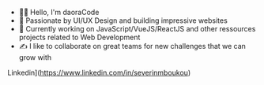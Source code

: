 - 👋🏼 Hello, I'm daoraCode
- 🌈 Passionate by UI/UX Design and building impressive websites
- 🚀 Currently working on JavaScript/VueJS/ReactJS and other ressources projects related to Web Development
- ✍️ I like to collaborate on great teams for new challenges that we can grow with

Linkedin](https://www.linkedin.com/in/severinmboukou)

<!---
daoraCode/daoraCode is a ✨ special ✨ repository because its `README.md` (this file) appears on your GitHub profile.
You can click the Preview link to take a look at your changes.
--->
